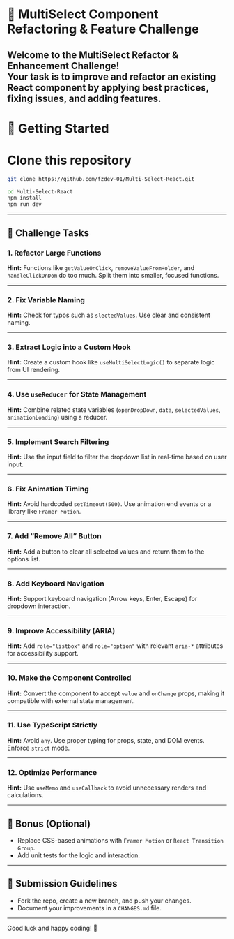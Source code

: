 # 🧠 MultiSelect Component Refactoring & Feature Challenge

Welcome to the **MultiSelect Refactor & Enhancement Challenge**!  
Your task is to improve and refactor an existing React component by applying best practices, fixing issues, and adding features.
---

# 🚀 Getting Started

# Clone this repository
```bash
git clone https://github.com/fzdev-01/Multi-Select-React.git
```
```bash
cd Multi-Select-React
npm install
npm run dev
```
---
## 🚀 Challenge Tasks

### 1. Refactor Large Functions
**Hint:** Functions like `getValueOnClick`, `removeValueFromHolder`, and `handleClickOnDom` do too much. Split them into smaller, focused functions.

---

### 2. Fix Variable Naming
**Hint:** Check for typos such as `slectedValues`. Use clear and consistent naming.

---

### 3. Extract Logic into a Custom Hook
**Hint:** Create a custom hook like `useMultiSelectLogic()` to separate logic from UI rendering.

---

### 4. Use `useReducer` for State Management
**Hint:** Combine related state variables (`openDropDown`, `data`, `selectedValues`, `animationLoading`) using a reducer.

---

### 5. Implement Search Filtering
**Hint:** Use the input field to filter the dropdown list in real-time based on user input.

---

### 6. Fix Animation Timing
**Hint:** Avoid hardcoded `setTimeout(500)`. Use animation end events or a library like `Framer Motion`.

---

### 7. Add “Remove All” Button
**Hint:** Add a button to clear all selected values and return them to the options list.

---

### 8. Add Keyboard Navigation
**Hint:** Support keyboard navigation (Arrow keys, Enter, Escape) for dropdown interaction.

---

### 9. Improve Accessibility (ARIA)
**Hint:** Add `role="listbox"` and `role="option"` with relevant `aria-*` attributes for accessibility support.

---

### 10. Make the Component Controlled
**Hint:** Convert the component to accept `value` and `onChange` props, making it compatible with external state management.

---

### 11. Use TypeScript Strictly
**Hint:** Avoid `any`. Use proper typing for props, state, and DOM events. Enforce `strict` mode.

---

### 12. Optimize Performance
**Hint:** Use `useMemo` and `useCallback` to avoid unnecessary renders and calculations.

---

## 🧪 Bonus (Optional)
- Replace CSS-based animations with `Framer Motion` or `React Transition Group`.
- Add unit tests for the logic and interaction.

---

## 📝 Submission Guidelines
- Fork the repo, create a new branch, and push your changes.
- Document your improvements in a `CHANGES.md` file.

---

Good luck and happy coding! 🚀
